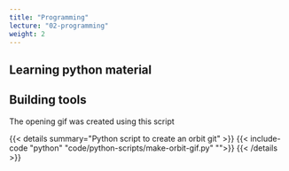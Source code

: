 ```yaml
---
title: "Programming"
lecture: "02-programming"
weight: 2
---
```


## Learning python material

## Building tools

The opening gif was created using this script

{{< details summary="Python script to create an orbit git" >}}
{{< include-code "python" "code/python-scripts/make-orbit-gif.py" "">}}
{{< /details >}}